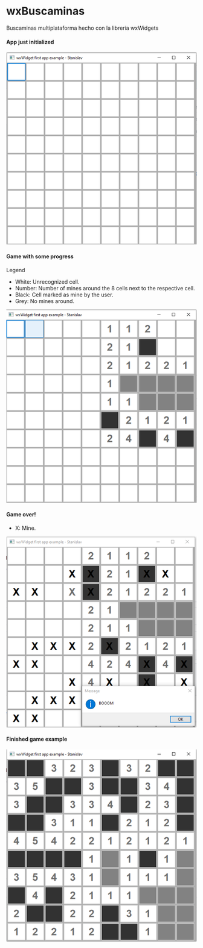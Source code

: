 # wxBuscaminas
Buscaminas multiplataforma hecho con la librería wxWidgets 

#### App just initialized
![initialized app](https://github.com/JStanislav/wxBuscaminas/blob/master/images/imagen.png "first view")


#### Game with some progress
Legend
* White: Unrecognized cell.
* Number: Number of mines around the 8 cells next to the respective cell.
* Black: Cell marked as mine by the user.
* Grey: No mines around.

![started game](https://github.com/JStanislav/wxBuscaminas/blob/master/images/started%20game.PNG "game in progress")

#### Game over!
* X: Mine.

![game over](https://github.com/JStanislav/wxBuscaminas/blob/master/images/game%20over.PNG "game over")

#### Finished game example
![finished game](https://github.com/JStanislav/wxBuscaminas/blob/master/images/buscaminas%20finished.png "finished game")
